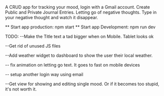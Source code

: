 A CRUD app for tracking your mood, login with a Gmail account. Create Public and Private Journal Entries. Letting go of negative thoughts. Type in your negative thought and watch it disappear.

** Start app production: npm start
** Start app Development: npm run dev

TODO:
--Make the Title text a tad bigger when on Mobile. Tablet looks ok

--Get rid of unused JS files

--Add weather widget to dashboard to show the user their local weather.

-- fix animation on letting go text. It goes to fast on mobile devices

-- setup another login way using email

--Get view for showing and editing single mood. Or if it becomes too stupid, it's not worth it.



